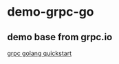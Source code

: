 # demo-grpc-go

## demo base from grpc.io

[grpc golang quickstart](https://grpc.io/docs/languages/go/quickstart/)